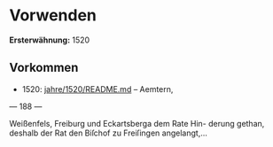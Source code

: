 # Vorwenden

**Ersterwähnung:** 1520

## Vorkommen
- 1520: [jahre/1520/README.md](../jahre/1520/README.md) – Aemtern,


— 188 —

Weißenfels, Freiburg und Eckartsberga dem Rate Hin-
derung gethan, deshalb der Rat den Biſchof zu Freiſingen
angelangt,...
